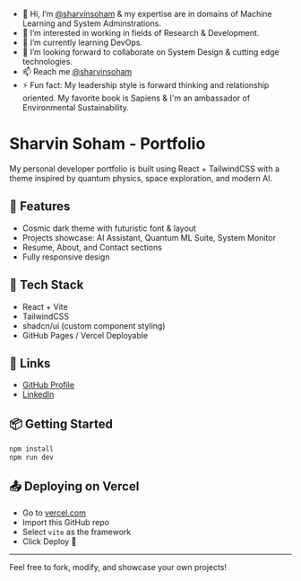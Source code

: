 - 👋 Hi, I’m [@sharvinsoham](https://github.com/sharvinsoham) & my expertise are in domains of Machine Learning and System Adminstrations.
- 👀 I’m interested in working in fields of Research & Development.
- 🌱 I’m currently learning DevOps.
- 💞️ I’m looking forward to collaborate on System Design & cutting edge technologies.
- 📫 Reach me [@sharvinsoham](https://leetcode.com/sharvinsoham/)
- ⚡ Fun fact: My leadership style is forward thinking and relationship oriented. My favorite book is Sapiens & I'm an ambassador of Environmental Sustainability.

<!---
sharvinsoham/sharvinsoham is a ✨ special ✨ repository because its `README.md` (this file) appears on your GitHub profile.
You can click the Preview link to take a look at your changes.
--->


# Sharvin Soham - Portfolio

My personal developer portfolio is built using React + TailwindCSS with a theme inspired by quantum physics, space exploration, and modern AI.

## 🚀 Features
- Cosmic dark theme with futuristic font & layout
- Projects showcase: AI Assistant, Quantum ML Suite, System Monitor
- Resume, About, and Contact sections
- Fully responsive design

## 🧪 Tech Stack
- React + Vite
- TailwindCSS
- shadcn/ui (custom component styling)
- GitHub Pages / Vercel Deployable

## 🔗 Links
- [GitHub Profile](https://github.com/sharvinsoham)
- [LinkedIn](https://linkedin.com/in/sharvin-soham-853755195/)

## 📦 Getting Started
```bash
npm install
npm run dev
```

## 📤 Deploying on Vercel
- Go to [vercel.com](https://vercel.com/)
- Import this GitHub repo
- Select `vite` as the framework
- Click Deploy 🚀

---
Feel free to fork, modify, and showcase your own projects!
